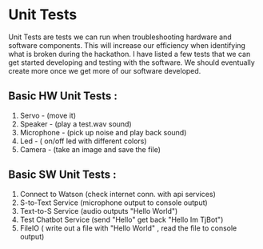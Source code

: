 # Unit Tests

Unit Tests are tests we can run when troubleshooting hardware and software components. This will increase our efficiency when identifying what is broken during the hackathon. I have listed a few tests that we can get started developing and testing with the software. We should eventually create more once we get more of our software developed.
 
## Basic HW Unit Tests :
1. Servo - (move it)
2. Speaker - (play a test.wav sound)
3. Microphone - (pick up noise and play back sound)
4. Led - ( on/off led with different colors)
5. Camera - (take an image and save the file) 
 
## Basic SW Unit Tests :
1. Connect to Watson  (check internet conn. with api services)
2. S-to-Text Service (microphone output to console output) 
3. Text-to-S Service (audio outputs "Hello World")
4. Test Chatbot Service (send "Hello" get back "Hello Im TjBot")
5. FileIO ( write out a file with "Hello World" , read the file to console output)
 